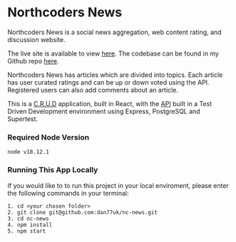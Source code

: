 # Northcoders News

Northcoders News is a social news aggregation, web content rating, and discussion website.

The live site is available to view [here](https://dan-ncnews.netlify.app/).
The codebase can be found in my Github repo [here](https://github.com/dan77uk/nc-news).

Northcoders News has articles which are divided into topics. Each article has user curated ratings and can be up or down voted using the API. Registered users can also add comments about an article.

This is a [C.R.U.D](https://en.wikipedia.org/wiki/Create,_read,_update_and_delete) application, built in React, with the [API](https://github.com/dan77uk/be-nc-news) built in a Test Driven Development environment using Express, PostgreSQL and Supertest.

### Required Node Version

```
node v18.12.1
```

### Running This App Locally

If you would like to to run this project in your local enviroment, please enter the following commands in your terminal:

```
1. cd <your chosen folder>
2. git clone git@github.com:dan77uk/nc-news.git
3. cd nc-news
4. npm install
5. npm start
```
